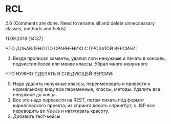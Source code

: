# RCL

2.6 (Comments are done. Need to rename all and delete unneccessary classes, methods and fields)

11.09.2018 [14:37]


ЧТО ДОБАВЛЕНО ПО СРАВНЕНИЮ С ПРОШЛОЙ ВЕРСИЕЙ:

1. Везде прописал каменты, удалил логи ненужные и печать в консоль, подчистил более или менее классы. Убрал много ненужного



ЧТО НУЖНО СДЕЛАТЬ В СЛЕДУЮЩЕЙ ВЕРСИИ:

0. Надо удалить ненужные классы, переименовать и привести к нормальному виду все переменные, классы, методы. Удалить все ненужное до конца.
1. Все это надо перевести на REST, потом пихать под формат кирилловского проекта, из спринга делать спрингбут, с JSP все переводить во VueJs  и натягивать красоту.
2. Добавить тест-кейсы

